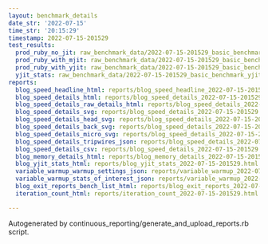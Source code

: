 ```yaml
---
layout: benchmark_details
date_str: '2022-07-15'
time_str: '20:15:29'
timestamp: 2022-07-15-201529
test_results:
  prod_ruby_no_jit: raw_benchmark_data/2022-07-15-201529_basic_benchmark_prod_ruby_no_jit.json
  prod_ruby_with_mjit: raw_benchmark_data/2022-07-15-201529_basic_benchmark_prod_ruby_with_mjit.json
  prod_ruby_with_yjit: raw_benchmark_data/2022-07-15-201529_basic_benchmark_prod_ruby_with_yjit.json
  yjit_stats: raw_benchmark_data/2022-07-15-201529_basic_benchmark_yjit_stats.json
reports:
  blog_speed_headline_html: reports/blog_speed_headline_2022-07-15-201529.html
  blog_speed_details_html: reports/blog_speed_details_2022-07-15-201529.html
  blog_speed_details_raw_details_html: reports/blog_speed_details_2022-07-15-201529.raw_details.html
  blog_speed_details_svg: reports/blog_speed_details_2022-07-15-201529.svg
  blog_speed_details_head_svg: reports/blog_speed_details_2022-07-15-201529.head.svg
  blog_speed_details_back_svg: reports/blog_speed_details_2022-07-15-201529.back.svg
  blog_speed_details_micro_svg: reports/blog_speed_details_2022-07-15-201529.micro.svg
  blog_speed_details_tripwires_json: reports/blog_speed_details_2022-07-15-201529.tripwires.json
  blog_speed_details_csv: reports/blog_speed_details_2022-07-15-201529.csv
  blog_memory_details_html: reports/blog_memory_details_2022-07-15-201529.html
  blog_yjit_stats_html: reports/blog_yjit_stats_2022-07-15-201529.html
  variable_warmup_warmup_settings_json: reports/variable_warmup_2022-07-15-201529.warmup_settings.json
  variable_warmup_stats_of_interest_json: reports/variable_warmup_2022-07-15-201529.stats_of_interest.json
  blog_exit_reports_bench_list_html: reports/blog_exit_reports_2022-07-15-201529.bench_list.html
  iteration_count_html: reports/iteration_count_2022-07-15-201529.html

---
```

Autogenerated by continuous_reporting/generate_and_upload_reports.rb script.
